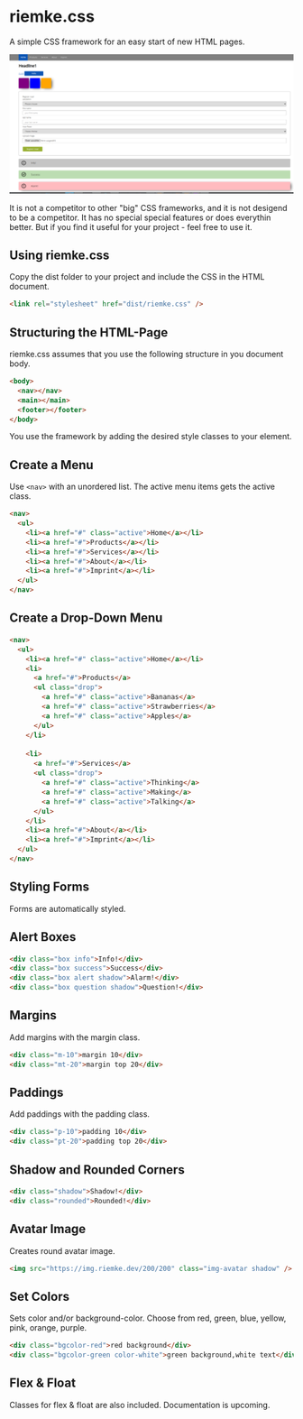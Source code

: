 # riemke.css

A simple CSS framework for an easy start of new HTML pages.

![Screenshot of an example](/examples/1.png?raw=true "example")

It is not a competitor to other "big" CSS frameworks, and it is not desigend to be a competitor. It has no special special features or does everythin better. But if you find it useful for your project - feel free to use it.

## Using riemke.css

Copy the dist folder to your project and include the CSS in the HTML document.

```html
<link rel="stylesheet" href="dist/riemke.css" />
```

## Structuring the HTML-Page

riemke.css assumes that you use the following structure in you document body.

```html
<body>
  <nav></nav>
  <main></main>
  <footer></footer>
</body>
```

You use the framework by adding the desired style classes to your element.

## Create a Menu

Use `<nav>` with an unordered list. The active menu items gets the active class.

```html
<nav>
  <ul>
    <li><a href="#" class="active">Home</a></li>
    <li><a href="#">Products</a></li>
    <li><a href="#">Services</a></li>
    <li><a href="#">About</a></li>
    <li><a href="#">Imprint</a></li>
  </ul>
</nav>
```

## Create a Drop-Down Menu

```html
<nav>
  <ul>
    <li><a href="#" class="active">Home</a></li>
    <li>
      <a href="#">Products</a>
      <ul class="drop">
        <a href="#" class="active">Bananas</a>
        <a href="#" class="active">Strawberries</a>
        <a href="#" class="active">Apples</a>
      </ul>
    </li>

    <li>
      <a href="#">Services</a>
      <ul class="drop">
        <a href="#" class="active">Thinking</a>
        <a href="#" class="active">Making</a>
        <a href="#" class="active">Talking</a>
      </ul>
    </li>
    <li><a href="#">About</a></li>
    <li><a href="#">Imprint</a></li>
  </ul>
</nav>
```

## Styling Forms

Forms are automatically styled.

## Alert Boxes

```html
<div class="box info">Info!</div>
<div class="box success">Success</div>
<div class="box alert shadow">Alarm!</div>
<div class="box question shadow">Question!</div>
```

## Margins

Add margins with the margin class.

```html
<div class="m-10">margin 10</div>
<div class="mt-20">margin top 20</div>
```

## Paddings

Add paddings with the padding class.

```html
<div class="p-10">padding 10</div>
<div class="pt-20">padding top 20</div>
```

## Shadow and Rounded Corners

```html
<div class="shadow">Shadow!</div>
<div class="rounded">Rounded!</div>
```

## Avatar Image

Creates round avatar image.

```html
<img src="https://img.riemke.dev/200/200" class="img-avatar shadow" />
```

## Set Colors

Sets color and/or background-color. Choose from red, green, blue, yellow, pink, orange, purple.

```html
<div class="bgcolor-red">red background</div>
<div class="bgcolor-green color-white">green background,white text</div>
```

## Flex & Float

Classes for flex & float are also included. Documentation is upcoming.
